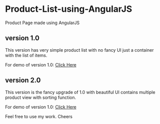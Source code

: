 # Product-List-using-AngularJS
Product Page made using AngularJS

## version 1.0

This version has very simple product list with no fancy UI
just a container with the list of items.

For demo of version 1.0:  [Click Here](https://git.io/vAL56)

## version 2.0

This version is the fancy upgrade of 1.0 with beautiful UI
contains multiple product view with sorting function.

For demo of version 1.0:  [Click Here](https://git.io/vAL5S)


Feel free to use my work.
Cheers
